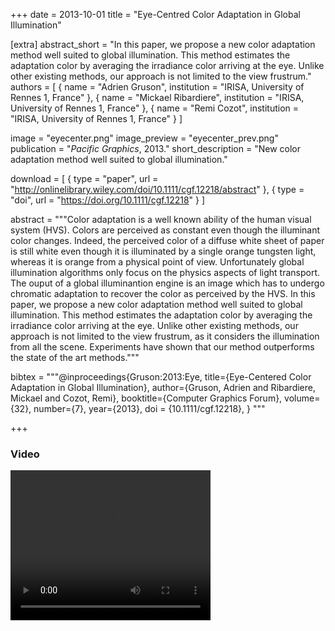 +++
date = 2013-10-01
title = "Eye-Centred Color Adaptation in Global Illumination"

[extra]
abstract_short = "In this paper, we propose a new color adaptation method well suited to global illumination. This method estimates the adaptation color by averaging the irradiance color arriving at the eye. Unlike other existing methods, our approach is not limited to the view frustrum."
authors = [
  { name = "Adrien Gruson", institution = "IRISA, University of Rennes 1, France" }, 
  { name = "Mickael Ribardiere", institution = "IRISA, University of Rennes 1, France" },
  { name = "Remi Cozot", institution = "IRISA, University of Rennes 1, France" }
]

image = "eyecenter.png"
image_preview = "eyecenter_prev.png"
publication = "*Pacific Graphics*, 2013."
short_description = "New color adaptation method well suited to global illumination."

download = [
  { type = "paper", url = "http://onlinelibrary.wiley.com/doi/10.1111/cgf.12218/abstract" },
  { type = "doi", url = "https://doi.org/10.1111/cgf.12218" }
]

abstract = """Color adaptation is a well known ability of the human visual system (HVS). Colors are perceived as constant even though the illuminant color changes. Indeed, the perceived color of a diffuse white sheet of paper is still white even though it is illuminated by a single orange tungsten light, whereas it is orange from a physical point of view. Unfortunately global illumination algorithms only focus on the physics aspects of light transport. The ouput of a global illuminantion engine is an image which has to undergo chromatic adaptation to recover the color as perceived by the HVS. In this paper, we propose a new color adaptation method well suited to global illumination. This method estimates the adaptation color by averaging the irradiance color arriving at the eye. Unlike other existing methods, our approach is not limited to the view frustrum, as it considers the illumination from all the scene. Experiments have shown that our method outperforms the state of the art methods."""

bibtex = """@inproceedings{Gruson:2013:Eye,
  title={Eye-Centered Color Adaptation in Global Illumination},
  author={Gruson, Adrien and Ribardiere, Mickael and Cozot, Remi},
  booktitle={Computer Graphics Forum},
  volume={32},
  number={7},
  year={2013},
  doi = {10.1111/cgf.12218},
}
"""

+++

### Video
<video width="320" height="240" controls>
  <source src="https://adrien-gruson.com/research/2013_whitebalancing/video.mp4" type="video/mp4">
Your browser does not support the video tag.
</video>